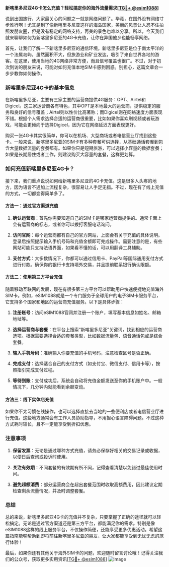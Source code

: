 **新喀里多尼亚4G卡怎么充值？轻松搞定你的海外流量需求[[TG💪+ @esim1088](https://t.me/s/esim1088)]**

说到出国旅行，大家最关心的问题之一就是网络问题了。毕竟，在国外没有网络寸步难行啊！尤其是到了像新喀里多尼亚这样的海岛国家，美丽的风景让人忍不住拍照发朋友圈，但是没有稳定的网络支持，再美的景色也难以分享。所以，今天我们就来聊聊如何为新喀里多尼亚的4G卡充值，让你在异国他乡也能畅享网络。

首先，让我们了解一下新喀里多尼亚的通信环境。新喀里多尼亚是位于南太平洋的一个法属岛屿，虽然面积不大，但旅游业和矿业发达，吸引了来自世界各地的游客。在这里，使用当地的4G网络非常方便，而且信号覆盖也很广。不过，对于初次到访的朋友来说，可能对如何充值本地SIM卡感到困惑。别担心，这篇文章会一步步教你如何操作。

### 新喀里多尼亚4G卡的基本信息

在新喀里多尼亚，主要有三家主要的运营商提供4G服务：OPT、Airtel和Digicel。这三家运营商各有特色，其中OPT是本地最大的运营商，提供稳定的服务和良好的信号覆盖；Airtel则以性价比高著称；而Digicel则在网络速度方面表现不错。根据个人需求选择合适的运营商很重要，比如如果你喜欢刷视频或者玩游戏，可能会更倾向于选择Digicel，因为它在网络延迟方面表现更好。

购买一张4G卡其实很简单，你可以在机场、大型商场或者电信营业厅找到这些卡。一般来说，新喀里多尼亚的SIM卡有多种套餐可供选择，从基础通话套餐到包含大量数据流量的套餐都有。如果你只是短期旅游，可以选择小容量的数据套餐；如果是长期居住或者工作，则建议购买大容量的套餐，这样更划算。

### 如何充值新喀里多尼亚4G卡？

接下来，我们重点说说如何给新喀里多尼亚的4G卡充值。这是很多人头疼的地方，因为语言不通加上流程复杂，很容易让人手足无措。不过，现在有了线上充值的方式，一切都变得简单多了。

#### 方法一：通过官方渠道充值

1. **确认运营商**：首先你需要知道自己的SIM卡是哪家运营商提供的。通常卡面上会有运营商的标志，或者你可以拨打客服电话询问。
   
2. **访问官网**：每个运营商都有自己的官方网站，上面会有关于充值的具体说明。登录后按照提示输入手机号码和充值金额即可完成操作。需要注意的是，有些网站可能只支持法语界面，如果看不懂的话，可以用翻译工具辅助。

3. **支付方式**：大多数情况下，你都可以通过信用卡、PayPal等国际通用支付方式进行付款。确保你的银行卡支持境外交易，并且提前联系银行确认限额。

#### 方法二：使用第三方平台充值

随着移动互联网的发展，现在有很多第三方平台可以帮助用户快速便捷地充值海外SIM卡。例如，eSIM1088就是一个专门服务于全球用户的电子SIM卡服务平台，它支持多个国家和地区的运营商充值服务。以下是具体步骤：

1. **注册账号**：访问eSIM1088官网并注册一个账户，填写基本信息如姓名、邮箱地址等。

2. **选择运营商与套餐**：在平台上搜索“新喀里多尼亚”关键词，找到相应的运营商选项。根据需要选择合适的套餐类型，比如数据流量包、语音通话包或是综合套餐。

3. **输入手机号码**：准确输入你要充值的手机号码，注意检查区号是否正确。

4. **完成支付**：选择适合自己的支付方式（如支付宝、微信支付、信用卡等），按照指引完成支付过程。

5. **等待到账**：支付成功后，系统会自动将充值金额发送至你的手机账户中。一般情况下，几分钟内就能看到余额变动。

#### 方法三：线下实体店充值

如果你不太习惯在线操作，也可以选择直接去当地的一些便利店或者电信营业厅进行充值。这些地方通常会有工作人员协助指导，不用担心语言障碍问题。不过这种方式耗时较长，且不一定能享受到折扣优惠。

### 注意事项

1. **保留发票**：无论是通过哪种方式充值，请务必保存好相关的交易记录或收据，以便日后查询或投诉时使用。

2. **关注有效期**：不同套餐的有效期有所不同，记得查看清楚以免错过最佳使用时间。

3. **避免超额消费**：部分运营商会在超出套餐范围时收取高额费用，因此建议定期检查剩余流量情况，并及时调整套餐。

### 总结

总的来说，新喀里多尼亚4G卡的充值并不复杂，只要掌握了正确的途径就可以轻松搞定。无论是通过官方渠道还是第三方平台，都能满足你的需求。特别是像eSIM1088这样的线上服务平台，不仅操作简便，还能享受更多优惠活动。希望这篇指南能够帮助到即将前往新喀里多尼亚的朋友，让大家都能享受到无忧无虑的旅行体验！

最后，如果你还有其他关于海外SIM卡的问题，欢迎随时留言讨论哦！记得关注我们的公众号，获取更多实用资讯[[TG💪+ @esim1088](https://t.me/s/esim1088)] ![Image](https://i.postimg.cc/4NQfJmqS/Snipaste-2025-05-13-00-14-12.png)